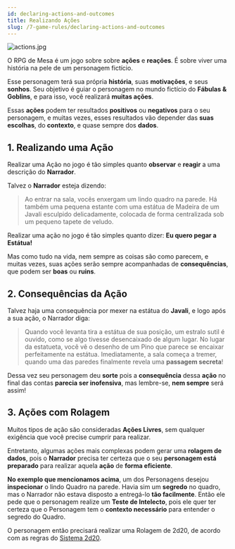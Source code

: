 ```yaml
---
id: declaring-actions-and-outcomes
title: Realizando Ações
slug: /7-game-rules/declaring-actions-and-outcomes
---
```


![actions.jpg](https://s3.us-west-2.amazonaws.com/fabulas-e-goblins-book/%5Cvscode%5C64402aa7-e5dc-4e62-bc7a-a744008659c4.jpg)

O RPG de Mesa é um jogo sobre sobre **ações** e **reações**. É sobre viver uma história na pele de um personagem fictício.

Esse personagem terá sua própria **história**, suas **motivações**, e seus **sonhos**. Seu objetivo é guiar o personagem no mundo fictício do **Fábulas & Goblins**, e para isso, você realizará **muitas ações**.

Essas **ações** podem ter resultados **positivos** ou **negativos** para o seu personagem, e muitas vezes, esses resultados vão depender das **suas escolhas**, do **contexto**, e quase sempre dos **dados**.

## 1. Realizando uma Ação

Realizar uma Ação no jogo é tão simples quanto **observar** e **reagir** a uma descrição do **Narrador**.

Talvez o **Narrador** esteja dizendo:

> Ao entrar na sala, vocês enxergam um lindo quadro na parede. Há também uma pequena estante com uma estátua de Madeira de um Javali esculpido delicadamente, colocada de forma centralizada sob um pequeno tapete de veludo.

Realizar uma ação no jogo é tão simples quanto dizer: **Eu quero pegar a Estátua!**

Mas como tudo na vida, nem sempre as coisas são como parecem, e muitas vezes, suas ações serão sempre acompanhadas de **consequências**, que podem ser **boas** ou **ruins**.

## 2. Consequências da Ação

Talvez haja uma consequência por mexer na estátua do **Javali**, e logo após a sua ação, o Narrador diga:

> Quando você levanta tira a estátua de sua posição, um estralo sutil é ouvido, como se algo tivesse desencaixado de algum lugar. No lugar da estatueta, você vê o desenho de um Pino que parece se encaixar perfeitamente na estátua. Imediatamente, a sala começa a tremer, quando uma das paredes finalmente revela uma **passagem secreta**!

Dessa vez seu personagem deu **sorte** pois a **consequência** dessa **ação** no final das contas **parecia ser inofensiva**, mas lembre-se, **nem sempre** será assim!

## 3. Ações com Rolagem

Muitos tipos de ação são consideradas **Ações Livres**, sem qualquer exigência que você precise cumprir para realizar.

Entretanto, algumas ações mais complexas podem gerar uma **rolagem de dados**, pois o **Narrador** precisa ter certeza que o seu **personagem está preparado** para realizar aquela **ação** de **forma eficiente**.

**No exemplo que mencionamos acima**, um dos Personagens desejou **inspecionar** o lindo Quadro na parede.
Havia sim um **segredo** no quadro, mas o Narrador não estava disposto a entregá-lo **tão facilmente**. Então ele pede que o personagem realize um **Teste de Intelecto**, pois ele quer ter certeza que o Personagem tem o **contexto necessário** para entender o segredo do Quadro.

O personagem então precisará realizar uma Rolagem de 2d20, de acordo com as regras do [Sistema 2d20](/docs/9-system-2d20/system-introduction).
